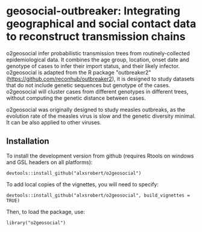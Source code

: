 # geosocial-outbreaker: Integrating geographical and social contact data to reconstruct transmission chains

o2geosocial infer probabilistic transmission trees from routinely-collected epidemiological data. It combines the age group, location, onset date and genotype of cases to infer their import status, and their likely infector. o2geosocial is adapted from the R package "outbreaker2" (https://github.com/reconhub/outbreaker2), it is designed to study datasets that do not include genetic sequences but genotype of the cases. o2geosocial will cluster cases from different genotypes in different trees, without computing the genetic distance between cases.

o2geosocial was originally designed to study measles outbreaks, as the evolution rate of the measles virus is slow and the genetic diversity minimal. It can be also applied to other viruses.

Installation
-------------

To install the development version from github (requires Rtools on windows and GSL headers on all platforms):

```{r, eval = FALSE}
devtools::install_github("alxsrobert/o2geosocial")
```

To add local copies of the vignettes, you will need to specify:
```{r, eval = FALSE}
devtools::install_github("alxsrobert/o2geosocial", build_vignettes = TRUE)
```

Then, to load the package, use:

```{r, eval = FALSE}
library("o2geosocial")
```


